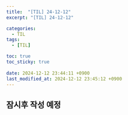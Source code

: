 ```yaml
---
title:  "[TIL] 24-12-12"
excerpt: "[TIL] 24-12-12"

categories:
  - TIL
tags:
  - [TIL]

toc: true
toc_sticky: true
 
date: 2024-12-12 23:44:11 +0900
last_modified_at: 2024-12-12 23:45:12 +0900
---
```


## 잠시후 작성 예정